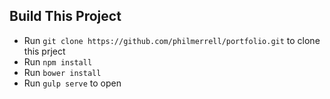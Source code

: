 ## Build This Project
- Run `git clone https://github.com/philmerrell/portfolio.git` to clone this prject
- Run `npm install`
- Run `bower install`
- Run `gulp serve` to open 
